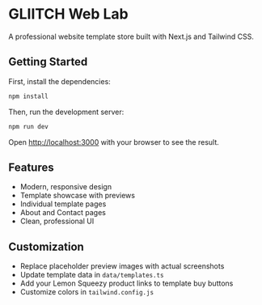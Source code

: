 # GLIITCH Web Lab

A professional website template store built with Next.js and Tailwind CSS.

## Getting Started

First, install the dependencies:

```bash
npm install
```

Then, run the development server:

```bash
npm run dev
```

Open [http://localhost:3000](http://localhost:3000) with your browser to see the result.

## Features

- Modern, responsive design
- Template showcase with previews
- Individual template pages
- About and Contact pages
- Clean, professional UI

## Customization

- Replace placeholder preview images with actual screenshots
- Update template data in `data/templates.ts`
- Add your Lemon Squeezy product links to template buy buttons
- Customize colors in `tailwind.config.js`

